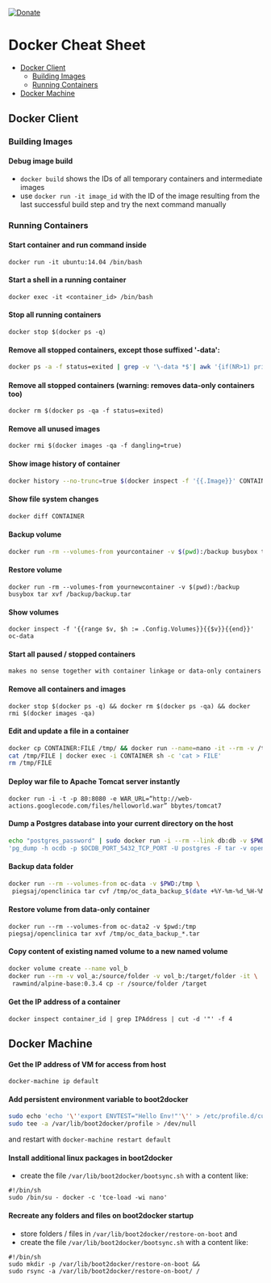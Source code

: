 [![Donate](https://img.shields.io/badge/Donate-PayPal-blue.svg)](https://www.paypal.com/cgi-bin/webscr?cmd=_s-xclick&hosted_button_id=WZJTZ3V8KKARC)

# Docker Cheat Sheet ##

* [Docker Client](#docker-client)
    * [Building Images](#building-images)
    * [Running Containers](#running-containers)
* [Docker Machine](#docker-machine)

## Docker Client ##

### Building Images ###

#### Debug image build ####

* `docker build` shows the IDs of all temporary containers and intermediate images
* use `docker run -it image_id` with the ID of the image resulting from the last successful build step and try the next command manually

### Running Containers ###

#### Start container and run command inside
    docker run -it ubuntu:14.04 /bin/bash

#### Start a shell in a running container
    docker exec -it <container_id> /bin/bash

#### Stop all running containers
    docker stop $(docker ps -q)

#### Remove all stopped containers, except those suffixed '-data':

```sh
docker ps -a -f status=exited | grep -v '\-data *$'| awk '{if(NR>1) print $1}' | xargs -r docker rm
```

#### Remove all stopped containers (warning: removes data-only containers too)
    docker rm $(docker ps -qa -f status=exited)

#### Remove all unused images
    docker rmi $(docker images -qa -f dangling=true)

#### Show image history of container

```sh
docker history --no-trunc=true $(docker inspect -f '{{.Image}}' CONTAINER)
```

#### Show file system changes

```sh
docker diff CONTAINER
```

#### Backup volume
```sh
docker run -rm --volumes-from yourcontainer -v $(pwd):/backup busybox tar cvf /backup/backup.tar /data
```

#### Restore volume
    docker run -rm --volumes-from yournewcontainer -v $(pwd):/backup busybox tar xvf /backup/backup.tar

#### Show volumes
    docker inspect -f '{{range $v, $h := .Config.Volumes}}{{$v}}{{end}}' oc-data

#### Start all paused / stopped containers
    makes no sense together with container linkage or data-only containers

#### Remove all containers and images
    docker stop $(docker ps -q) && docker rm $(docker ps -qa) && docker rmi $(docker images -qa)

#### Edit and update a file in a container

```sh
docker cp CONTAINER:FILE /tmp/ && docker run --name=nano -it --rm -v /tmp:/tmp piegsaj/nano nano /tmp/FILE
cat /tmp/FILE | docker exec -i CONTAINER sh -c 'cat > FILE'
rm /tmp/FILE
```

#### Deploy war file to Apache Tomcat server instantly
    docker run -i -t -p 80:8080 -e WAR_URL=“http://web-actions.googlecode.com/files/helloworld.war” bbytes/tomcat7

#### Dump a Postgres database into your current directory on the host

``` sh
echo "postgres_password" | sudo docker run -i --rm --link db:db -v $PWD:/tmp postgres:8 sh -c \
'pg_dump -h ocdb -p $OCDB_PORT_5432_TCP_PORT -U postgres -F tar -v openclinica > /tmp/ocdb_pg_dump_$(date +%Y-%m-%d_%H-%M-%S).tar'
```

#### Backup data folder

```sh
docker run --rm --volumes-from oc-data -v $PWD:/tmp \
 piegsaj/openclinica tar cvf /tmp/oc_data_backup_$(date +%Y-%m-%d_%H-%M-%S).tar /tomcat/openclinica.data
```

#### Restore volume from data-only container
    docker run --rm --volumes-from oc-data2 -v $pwd:/tmp piegsaj/openclinica tar xvf /tmp/oc_data_backup_*.tar

#### Copy content of existing named volume to a new named volume

```sh
docker volume create --name vol_b
docker run --rm -v vol_a:/source/folder -v vol_b:/target/folder -it \
 rawmind/alpine-base:0.3.4 cp -r /source/folder /target
```

#### Get the IP address of a container

    docker inspect container_id | grep IPAddress | cut -d '"' -f 4

## Docker Machine ##

#### Get the IP address of VM for access from host

    docker-machine ip default

#### Add persistent environment variable to boot2docker

```sh
sudo echo 'echo '\''export ENVTEST="Hello Env!"'\'' > /etc/profile.d/custom.sh' | \
sudo tee -a /var/lib/boot2docker/profile > /dev/null
```

and restart with `docker-machine restart default`

#### Install additional linux packages in boot2docker

* create the file `/var/lib/boot2docker/bootsync.sh` with a content like:

```
#!/bin/sh
sudo /bin/su - docker -c 'tce-load -wi nano'
```

#### Recreate any folders and files on boot2docker startup

* store folders / files in `/var/lib/boot2docker/restore-on-boot` and
* create the file `/var/lib/boot2docker/bootsync.sh` with a content like:

```
#!/bin/sh
sudo mkdir -p /var/lib/boot2docker/restore-on-boot &&
sudo rsync -a /var/lib/boot2docker/restore-on-boot/ /
```
